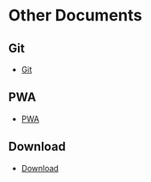 # Other Documents

## Git

* [Git](/other/git/)

## PWA

* [PWA](/other/pwa/)

## Download

- [Download](/other/download/)
